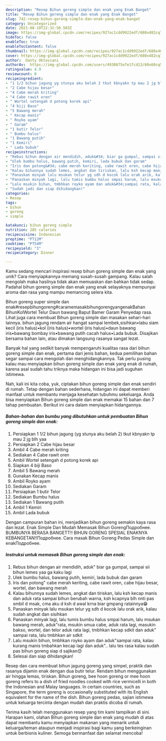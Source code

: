 ```yaml
---
description: "Resep Bihun goreng simple dan enak yang Enak Banget"
title: "Resep Bihun goreng simple dan enak yang Enak Banget"
slug: 742-resep-bihun-goreng-simple-dan-enak-yang-enak-banget
category: Uncategorized
date: 2021-08-10T22:32:50.503Z
image: https://img-global.cpcdn.com/recipes/927ac1cdd9922edf/680x482cq70/bihun-goreng-simple-dan-enak-foto-resep-utama.jpg
hideToc: false
enableToc: true
enableTocContent: false
thumbnail: https://img-global.cpcdn.com/recipes/927ac1cdd9922edf/680x482cq70/bihun-goreng-simple-dan-enak-foto-resep-utama.jpg
cover: https://img-global.cpcdn.com/recipes/927ac1cdd9922edf/680x482cq70/bihun-goreng-simple-dan-enak-foto-resep-utama.jpg
author:  Danty Oktaviani
authorAv:  https://img-global.cpcdn.com/users/4938675e7e1fcd13/60x60cq50/avatar.jpg
ratingvalue: 4.9
reviewcount: 8
recipeingredient:
- "1 1/2 bihun jagung yg stunya aku belah 2 tkut kbnyakn tp mau 2 jg blh yaa"
- "2 Cabe hijau besar"
- "4 Cabe merah kriting"
- "4 Cabe rawit oren"
- " Wortel setengah d potong korek api"
- "4 biji Baso"
- "5 Bawang merah"
- " Kecap manis"
- " Royko ayam"
- " Garam"
- "1 butir Telor"
- " Bumbu halus"
- "1 Bawang putih"
- "1 Kemiri"
- " Lada bubuk"
recipeinstructions:
- "Rebus bihun dengan air mendidih, aduk&#34; biar ga gumpal, sampai sii bihun lemes yaa ga kaku lagi"
- "Ulek bumbu halus, bawang putih, kemiri, lada bubuk dan garam"
- "Iris dan potong&#34; cabe merah keriting, cabe rawit oren, cabe hijau besar, wortel, dan bawang merah"
- "Kalau bihunnya sudah lemes, angkat dan tiriskan, lalu ksh kecap manis dan aduk rata sampai bihun berubah warna, ksh kcapnya blh nnti pas smbil d msak, cma aku d ksh d awal krna biar gmpang ratainnya😁"
- "Panaskan minyak lalu msukan telur yg sdh d kocok lalu orak arik, kalau sudah angkat dan sisihkan"
- "Panaskan minyak lagi, lalu tumis bumbu halus smpai harum, lalu msukan bawang merah, aduk&#34;rata, msukin smua cabe, aduk rata lagi, masukin bakso, wortel, dan telor aduk rata lagi, tmbhkan kecap sdkit dan aduk&#34; sampai rata, lalu tmbhkan air sdkit"
- "Lalu msukin bihun, tmbhkan royko ayam dan aduk&#34;sampai rata, kalau kurang manis tmbahkan kecap lagi dan aduk&#34;.. lalu tes rasa kalau sudah pas bihun goreng siap d sajikan😊"
- "Sudah jadi dan siap dihidangkan!"
categories:
- Resep
tags:
- bihun
- goreng
- simple

katakunci: bihun goreng simple 
nutrition: 285 calories
recipecuisine: Indonesian
preptime: "PT12M"
cooktime: "PT54M"
recipeyield: "3"
recipecategory: Dinner

---
```



Kamu sedang mencari inspirasi resep bihun goreng simple dan enak yang unik? Cara menyiapkannya memang susah-susah gampang. Kalau salah mengolah maka hasilnya tidak akan memuaskan dan bahkan tidak sedap. Padahal bihun goreng simple dan enak yang enak selayaknya mempunyai aroma dan rasa yang mampu memancing selera kita.


Bihun goreng super simple dan enak#resepbihungoreng#caramemasakbihungorengyangenakBahan BihunKolWortel Telur Daun bawang Baput Bamer Garam Penyedap rasa. Lihat juga cara membuat Bihun goreng simple dan masakan sehari-hari lainnya. bihun jagung rendam air hangat sampai lembek,sisihkan•labu siam kecil (iris halus)•kol (iris halus)•wortel (iris halus)•daun bawang iris•bawang bombay iris•bawang putih cacah halus•Lada bubuk. Disajikan bersama bahan lain, atau dimakan langsung rasanya sangat lezat.

Banyak hal yang sedikit banyak mempengaruhi kualitas rasa dari bihun goreng simple dan enak, pertama dari jenis bahan, kedua pemilihan bahan segar sampai cara mengolah dan menghidangkannya. Tak perlu pusing kalau mau menyiapkan bihun goreng simple dan enak yang enak di rumah, karena asal sudah tahu triknya maka hidangan ini bisa jadi suguhan istimewa.


Nah, kali ini kita coba, yuk, ciptakan bihun goreng simple dan enak sendiri di rumah. Tetap dengan bahan sederhana, hidangan ini dapat memberi manfaat untuk membantu menjaga kesehatan tubuhmu sekeluarga. Anda bisa menyiapkan Bihun goreng simple dan enak memakai 15 bahan dan 7 tahap pembuatan. Berikut ini cara dalam menyiapkan hidangannya.

<!--inarticleads1-->

##### Bahan-bahan dan bumbu yang dibutuhkan untuk pembuatan Bihun goreng simple dan enak:

1. Persiapkan 1 1/2 bihun jagung (yg stunya aku belah 2) tkut kbnyakn tp mau 2 jg blh yaa
1. Persiapkan 2 Cabe hijau besar
1. Ambil 4 Cabe merah kriting
1. Sediakan 4 Cabe rawit oren
1. Ambil  Wortel setengah d potong korek api
1. Siapkan 4 biji Baso
1. Ambil 5 Bawang merah
1. Gunakan  Kecap manis
1. Ambil  Royko ayam
1. Sediakan  Garam
1. Persiapkan 1 butir Telor
1. Sediakan  Bumbu halus
1. Sediakan 1 Bawang putih
1. Ambil 1 Kemiri
1. Ambil  Lada bubuk


Dengan campuran bahan ini, menjadikan bihun goreng semakin kaya rasa dan lezat. Enak Simple Dan Mudah Memasak Bihun GorengПодробнее. BUMBUNYA BERASA BANGETT‼ BIHUN GORENG SPESIAL ENAKNYA KEBANGETAN!!Подробнее. Cara masak Bihun Goreng Pedas Simple dan enakПодробнее. 

<!--inarticleads2-->

##### Instruksi untuk memasak Bihun goreng simple dan enak:

1. Rebus bihun dengan air mendidih, aduk&#34; biar ga gumpal, sampai sii bihun lemes yaa ga kaku lagi
1. Ulek bumbu halus, bawang putih, kemiri, lada bubuk dan garam
1. Iris dan potong&#34; cabe merah keriting, cabe rawit oren, cabe hijau besar, wortel, dan bawang merah
1. Kalau bihunnya sudah lemes, angkat dan tiriskan, lalu ksh kecap manis dan aduk rata sampai bihun berubah warna, ksh kcapnya blh nnti pas smbil d msak, cma aku d ksh d awal krna biar gmpang ratainnya😁
1. Panaskan minyak lalu msukan telur yg sdh d kocok lalu orak arik, kalau sudah angkat dan sisihkan
1. Panaskan minyak lagi, lalu tumis bumbu halus smpai harum, lalu msukan bawang merah, aduk&#34;rata, msukin smua cabe, aduk rata lagi, masukin bakso, wortel, dan telor aduk rata lagi, tmbhkan kecap sdkit dan aduk&#34; sampai rata, lalu tmbhkan air sdkit
1. Lalu msukin bihun, tmbhkan royko ayam dan aduk&#34;sampai rata, kalau kurang manis tmbahkan kecap lagi dan aduk&#34;.. lalu tes rasa kalau sudah pas bihun goreng siap d sajikan😊
1. Selesai dan siap dihidangkan!

Resep dan cara membuat bihun jagung goreng yang simpel, praktik dan rasanya dijamin enak dengan dua butir telur. Rendam bihun menggunakan air hingga lemas, tiriskan. Bihun goreng, bee hoon goreng or mee hoon goreng refers to a dish of fried noodles cooked with rice vermicelli in both the Indonesian and Malay languages. In certain countries, such as Singapore, the term goreng is occasionally substituted with its English equivalent for the name of the dish. Bihun goreng pedas, sajian istimewa untuk keluarga tercinta dengan mudah dan praktis dicoba di rumah. 

Terima kasih telah menggunakan resep yang tim kami tampilkan di sini. Harapan kami, olahan Bihun goreng simple dan enak yang mudah di atas dapat membantu kamu menyiapkan makanan yang menarik untuk keluarga/teman ataupun menjadi inspirasi bagi kamu yang berkeinginan untuk berbisnis kuliner. Semoga bermanfaat dan selamat mencoba!
